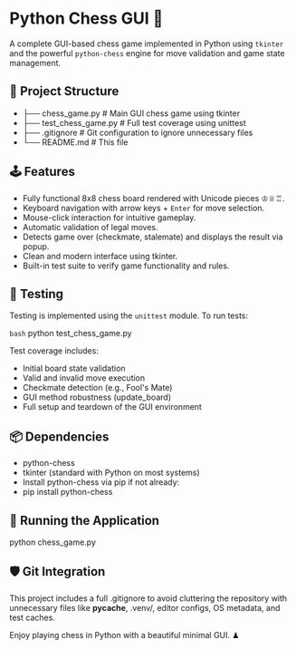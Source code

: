 # Python Chess GUI 🎯

A complete GUI-based chess game implemented in Python using `tkinter` and the powerful `python-chess` engine for move validation and game state management.

## 🧩 Project Structure

- ├── chess_game.py # Main GUI chess game using tkinter
- ├── test_chess_game.py # Full test coverage using unittest
- ├── .gitignore # Git configuration to ignore unnecessary files
- └── README.md # This file

## 🕹 Features

- Fully functional 8x8 chess board rendered with Unicode pieces ♔♕♖.
- Keyboard navigation with arrow keys + `Enter` for move selection.
- Mouse-click interaction for intuitive gameplay.
- Automatic validation of legal moves.
- Detects game over (checkmate, stalemate) and displays the result via popup.
- Clean and modern interface using tkinter.
- Built-in test suite to verify game functionality and rules.

## 🧪 Testing

Testing is implemented using the `unittest` module. To run tests:

```bash```
python test_chess_game.py

Test coverage includes:
- Initial board state validation
- Valid and invalid move execution
- Checkmate detection (e.g., Fool's Mate)
- GUI method robustness (update_board)
- Full setup and teardown of the GUI environment

## 📦 Dependencies
- python-chess
- tkinter (standard with Python on most systems)
- Install python-chess via pip if not already:
- pip install python-chess

## 🚀 Running the Application
python chess_game.py

## 🛡 Git Integration
This project includes a full .gitignore to avoid cluttering the repository with unnecessary files like __pycache__, .venv/, editor configs, OS metadata, and test caches.

Enjoy playing chess in Python with a beautiful minimal GUI. ♟